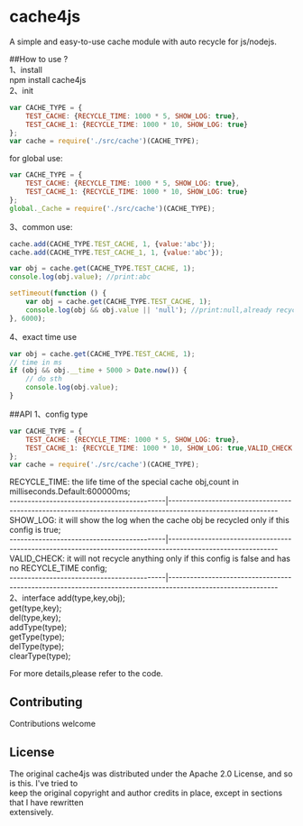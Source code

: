 # cache4js
A simple and easy-to-use cache module with auto recycle for js/nodejs.

##How to use ?   
1、install  
npm install cache4js   
2、init
````javascript
var CACHE_TYPE = {
    TEST_CACHE: {RECYCLE_TIME: 1000 * 5, SHOW_LOG: true},
    TEST_CACHE_1: {RECYCLE_TIME: 1000 * 10, SHOW_LOG: true}
};
var cache = require('./src/cache')(CACHE_TYPE);
````
for global use:
````javascript
var CACHE_TYPE = {
    TEST_CACHE: {RECYCLE_TIME: 1000 * 5, SHOW_LOG: true},
    TEST_CACHE_1: {RECYCLE_TIME: 1000 * 10, SHOW_LOG: true}
};
global._Cache = require('./src/cache')(CACHE_TYPE);
````
3、common use:   
````javascript
cache.add(CACHE_TYPE.TEST_CACHE, 1, {value:'abc'});
cache.add(CACHE_TYPE.TEST_CACHE_1, 1, {value:'abc'});

var obj = cache.get(CACHE_TYPE.TEST_CACHE, 1);
console.log(obj.value); //print:abc

setTimeout(function () {
    var obj = cache.get(CACHE_TYPE.TEST_CACHE, 1);
    console.log(obj && obj.value || 'null'); //print:null,already recycled in 5s
}, 6000);
````
4、exact time use   
````javascript
var obj = cache.get(CACHE_TYPE.TEST_CACHE, 1);
// time in ms
if (obj && obj.__time + 5000 > Date.now()) {
    // do sth
    console.log(obj.value);
}
````
##API
1、config type
````javascript
var CACHE_TYPE = {
    TEST_CACHE: {RECYCLE_TIME: 1000 * 5, SHOW_LOG: true},
    TEST_CACHE_1: {RECYCLE_TIME: 1000 * 10, SHOW_LOG: true,VALID_CHECK:false}
};
var cache = require('./src/cache')(CACHE_TYPE);
````
RECYCLE_TIME: the life time of the special cache obj,count in milliseconds.Default:600000ms;   
-------------------------------------------|------------------------------------------------------------------------------------------------------------   
SHOW_LOG: it will show the log when the cache obj be recycled only if this config is true;   
-------------------------------------------|------------------------------------------------------------------------------------------------------------   
VALID_CHECK: it will not recycle anything only if this config is false and has no RECYCLE_TIME config;   
-------------------------------------------|------------------------------------------------------------------------------------------------------------   
2、interface
add(type,key,obj);   
get(type,key);   
del(type,key);   
addType(type);   
getType(type);   
delType(type);   
clearType(type);   
   
For more details,please refer to the code.   
   
   
## Contributing   
Contributions welcome   
   
## License   
The original cache4js was distributed under the Apache 2.0 License, and so is this. I've tried to   
keep the original copyright and author credits in place, except in sections that I have rewritten   
extensively.   
   
